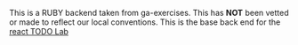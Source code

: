 This is a RUBY backend taken from ga-exercises. This has **NOT** been vetted or made to reflect our local conventions.  This is the base back end for the [react TODO Lab](https://github.com/SF-WDI-LABS/react_todo_walkthrough)
